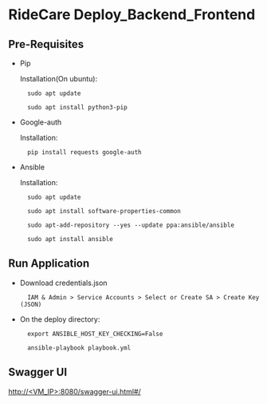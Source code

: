# RideCare Deploy_Backend_Frontend

## Pre-Requisites

- Pip

	Installation(On ubuntu):

		sudo apt update

		sudo apt install python3-pip

- Google-auth

	Installation:

		pip install requests google-auth

- Ansible

	Installation:

		sudo apt update

		sudo apt install software-properties-common

		sudo apt-add-repository --yes --update ppa:ansible/ansible

		sudo apt install ansible

## Run Application

- Download credentials.json
		
		IAM & Admin > Service Accounts > Select or Create SA > Create Key (JSON)

- On the deploy directory:
		
		export ANSIBLE_HOST_KEY_CHECKING=False

		ansible-playbook playbook.yml

## Swagger UI

[http://<VM_IP>:8080/swagger-ui.html#/](http://<VM_IP>:8080/swagger-ui.html#/)
